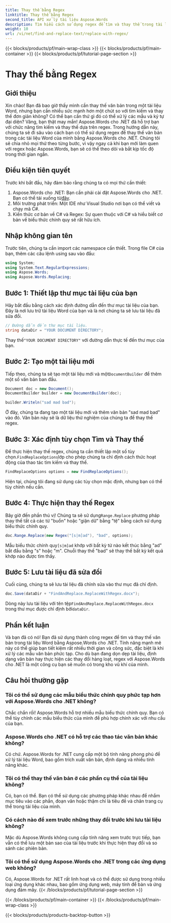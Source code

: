 ```yaml
---
title: Thay thế bằng Regex
linktitle: Thay thế bằng Regex
second_title: API xử lý tài liệu Aspose.Words
description: Tìm hiểu cách sử dụng regex để tìm và thay thế trong tài liệu Word với Aspose.Words cho .NET. Làm theo hướng dẫn chi tiết, từng bước của chúng tôi để thành thạo thao tác văn bản.
weight: 10
url: /vi/net/find-and-replace-text/replace-with-regex/
---
```


{{< blocks/products/pf/main-wrap-class >}}
{{< blocks/products/pf/main-container >}}
{{< blocks/products/pf/tutorial-page-section >}}

# Thay thế bằng Regex

## Giới thiệu

Xin chào! Bạn đã bao giờ thấy mình cần thay thế văn bản trong một tài liệu Word, nhưng bạn cần nhiều sức mạnh hơn một chút so với tìm kiếm và thay thế đơn giản không? Có thể bạn cần thứ gì đó có thể xử lý các mẫu và ký tự đại diện? Vâng, bạn thật may mắn! Aspose.Words cho .NET đã hỗ trợ bạn với chức năng tìm kiếm và thay thế dựa trên regex. Trong hướng dẫn này, chúng ta sẽ đi sâu vào cách bạn có thể sử dụng regex để thay thế văn bản trong các tài liệu Word của mình bằng Aspose.Words cho .NET. Chúng tôi sẽ chia nhỏ mọi thứ theo từng bước, vì vậy ngay cả khi bạn mới làm quen với regex hoặc Aspose.Words, bạn sẽ có thể theo dõi và bắt kịp tốc độ trong thời gian ngắn.

## Điều kiện tiên quyết

Trước khi bắt đầu, hãy đảm bảo rằng chúng ta có mọi thứ cần thiết:
1. Aspose.Words cho .NET: Bạn cần phải cài đặt Aspose.Words cho .NET. Bạn có thể tải xuống từ[đây](https://releases.aspose.com/words/net/).
2. Môi trường phát triển: Một IDE như Visual Studio nơi bạn có thể viết và chạy mã C#.
3. Kiến thức cơ bản về C# và Regex: Sự quen thuộc với C# và hiểu biết cơ bản về biểu thức chính quy sẽ rất hữu ích.

## Nhập không gian tên

Trước tiên, chúng ta cần import các namespace cần thiết. Trong file C# của bạn, thêm các câu lệnh using sau vào đầu:

```csharp
using System;
using System.Text.RegularExpressions;
using Aspose.Words;
using Aspose.Words.Replacing;
```

## Bước 1: Thiết lập thư mục tài liệu của bạn

Hãy bắt đầu bằng cách xác định đường dẫn đến thư mục tài liệu của bạn. Đây là nơi lưu trữ tài liệu Word của bạn và là nơi chúng ta sẽ lưu tài liệu đã sửa đổi.

```csharp
// Đường dẫn đến thư mục tài liệu.
string dataDir = "YOUR DOCUMENT DIRECTORY";
```

 Thay thế`"YOUR DOCUMENT DIRECTORY"` với đường dẫn thực tế đến thư mục của bạn.

## Bước 2: Tạo một tài liệu mới

 Tiếp theo, chúng ta sẽ tạo một tài liệu mới và một`DocumentBuilder` để thêm một số văn bản ban đầu.

```csharp
Document doc = new Document();
DocumentBuilder builder = new DocumentBuilder(doc);

builder.Writeln("sad mad bad");
```

Ở đây, chúng ta đang tạo một tài liệu mới và thêm văn bản "sad mad bad" vào đó. Văn bản này sẽ là dữ liệu thử nghiệm của chúng ta để thay thế regex.

## Bước 3: Xác định tùy chọn Tìm và Thay thế

 Để thực hiện thay thế regex, chúng ta cần thiết lập một số tùy chọn.`FindReplaceOptions`lớp cho phép chúng ta chỉ định cách thức hoạt động của thao tác tìm kiếm và thay thế.

```csharp
FindReplaceOptions options = new FindReplaceOptions();
```

Hiện tại, chúng tôi đang sử dụng các tùy chọn mặc định, nhưng bạn có thể tùy chỉnh nếu cần.

## Bước 4: Thực hiện thay thế Regex

 Bây giờ đến phần thú vị! Chúng ta sẽ sử dụng`Range.Replace` phương pháp thay thế tất cả các từ "buồn" hoặc "giận dữ" bằng "tệ" bằng cách sử dụng biểu thức chính quy.

```csharp
doc.Range.Replace(new Regex("[s|m]ad"), "bad", options);
```

 Mẫu biểu thức chính quy`[s|m]ad` khớp với bất kỳ từ nào kết thúc bằng "ad" bắt đầu bằng "s" hoặc "m". Chuỗi thay thế "bad" sẽ thay thế bất kỳ kết quả khớp nào được tìm thấy.

## Bước 5: Lưu tài liệu đã sửa đổi

Cuối cùng, chúng ta sẽ lưu tài liệu đã chỉnh sửa vào thư mục đã chỉ định.

```csharp
doc.Save(dataDir + "FindAndReplace.ReplaceWithRegex.docx");
```

 Dòng này lưu tài liệu với tên tệp`FindAndReplace.ReplaceWithRegex.docx` trong thư mục được chỉ định bởi`dataDir`.

## Phần kết luận

Và bạn đã có nó! Bạn đã sử dụng thành công regex để tìm và thay thế văn bản trong tài liệu Word bằng Aspose.Words cho .NET. Tính năng mạnh mẽ này có thể giúp bạn tiết kiệm rất nhiều thời gian và công sức, đặc biệt là khi xử lý các mẫu văn bản phức tạp. Cho dù bạn đang dọn dẹp tài liệu, định dạng văn bản hay thực hiện các thay đổi hàng loạt, regex với Aspose.Words cho .NET là một công cụ bạn sẽ muốn có trong kho vũ khí của mình.

## Câu hỏi thường gặp

### Tôi có thể sử dụng các mẫu biểu thức chính quy phức tạp hơn với Aspose.Words cho .NET không?  
Chắc chắn rồi! Aspose.Words hỗ trợ nhiều mẫu biểu thức chính quy. Bạn có thể tùy chỉnh các mẫu biểu thức của mình để phù hợp chính xác với nhu cầu của bạn.

### Aspose.Words cho .NET có hỗ trợ các thao tác văn bản khác không?  
Có chứ. Aspose.Words for .NET cung cấp một bộ tính năng phong phú để xử lý tài liệu Word, bao gồm trích xuất văn bản, định dạng và nhiều tính năng khác.

### Tôi có thể thay thế văn bản ở các phần cụ thể của tài liệu không?  
Có, bạn có thể. Bạn có thể sử dụng các phương pháp khác nhau để nhắm mục tiêu vào các phần, đoạn văn hoặc thậm chí là tiêu đề và chân trang cụ thể trong tài liệu của mình.

### Có cách nào để xem trước những thay đổi trước khi lưu tài liệu không?  
Mặc dù Aspose.Words không cung cấp tính năng xem trước trực tiếp, bạn vẫn có thể lưu một bản sao của tài liệu trước khi thực hiện thay đổi và so sánh các phiên bản.

### Tôi có thể sử dụng Aspose.Words cho .NET trong các ứng dụng web không?  
Có, Aspose.Words for .NET rất linh hoạt và có thể được sử dụng trong nhiều loại ứng dụng khác nhau, bao gồm ứng dụng web, máy tính để bàn và ứng dụng đám mây.
{{< /blocks/products/pf/tutorial-page-section >}}

{{< /blocks/products/pf/main-container >}}
{{< /blocks/products/pf/main-wrap-class >}}

{{< blocks/products/products-backtop-button >}}
